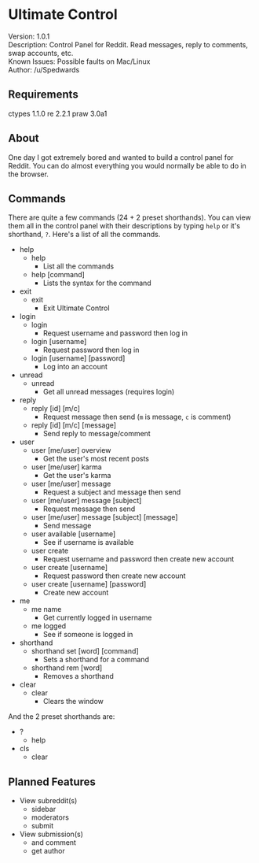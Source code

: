 # Ultimate Control
Version: 1.0.1  
Description: Control Panel for Reddit. Read messages, reply to comments, swap accounts, etc.  
Known Issues: Possible faults on Mac/Linux  
Author: /u/Spedwards

## Requirements
ctypes 1.1.0
re 2.2.1
praw 3.0a1

## About
One day I got extremely bored and wanted to build a control panel for Reddit. You can do almost everything you would normally be able to do in the browser.

## Commands
There are quite a few commands (24 + 2 preset shorthands). You can view them all in the control panel with their descriptions by typing `help` or it's shorthand, `?`. Here's a list of all the commands.

 - help
    - help
      - List all the commands
    - help [command]
      - Lists the syntax for the command
 - exit
    - exit
      - Exit Ultimate Control
 - login
    - login
      - Request username and password then log in
    - login [username]
      - Request password then log in
    - login [username] [password]
      - Log into an account
 - unread
    - unread
      - Get all unread messages (requires login)
 - reply
    - reply [id] [m/c]
      - Request message then send (`m` is message, `c` is comment)
    - reply [id] [m/c] [message]
      - Send reply to message/comment
 - user
    - user [me/user] overview
      - Get the user's most recent posts
    - user [me/user] karma
      - Get the user's karma
    - user [me/user] message
      - Request a subject and message then send
    - user [me/user] message [subject]
      - Request message then send
    - user [me/user] message [subject] [message]
      - Send message
    - user available [username]
      - See if username is available
    - user create
      - Request username and password then create new account
    - user create [username]
      - Request password then create new account
    - user create [username] [password]
      - Create new account
 - me
    - me name
      - Get currently logged in username
    - me logged
      - See if someone is logged in
 - shorthand
    - shorthand set [word] [command]
      - Sets a shorthand for a command
    - shorthand rem [word]
      - Removes a shorthand
 - clear
    - clear
      - Clears the window

And the 2 preset shorthands are:

 - ?
   - help
 - cls
   - clear

## Planned Features

 - View subreddit(s)
   - sidebar
   - moderators
   - submit
 - View submission(s)
   - and comment
   - get author
